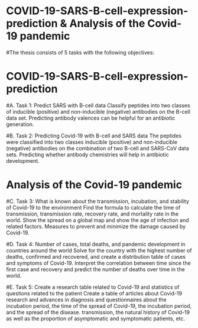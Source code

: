 # COVID-19-SARS-B-cell-expression-prediction & Analysis of the Covid-19 pandemic

#The thesis consists of 5 tasks with the following objectives:
# COVID-19-SARS-B-cell-expression-prediction
#A. Task 1: Predict SARS with B-cell data
Classify peptides into two classes of inducible (positive) and non-inducible (negative) antibodies on the B-cell data set. Predicting antibody valences can be helpful for an antibiotic generation.

#B. Task 2: Predicting Covid-19 with B-cell and SARS data
The peptides were classified into two classes inducible (positive) and non-inducible (negative) antibodies on the combination of two B-cell and SARS-CoV data sets. Predicting whether antibody chemistries will help in antibiotic development.
# Analysis of the Covid-19 pandemic
#C. Task 3: What is known about the transmission, incubation, and stability of Covid-19 to the environment
Find the formula to calculate the time of transmission, transmission rate, recovery rate, and mortality rate in the world. Show the spread on a global map and show the age of infection and related factors. Measures to prevent and minimize the damage caused by Covid-19.

#D. Task 4: Number of cases, total deaths, and pandemic development in countries around the world
Solve for the country with the highest number of deaths, confirmed and recovered, and create a distribution table of cases and symptoms of Covid-19. Interpret the correlation between time since the first case and recovery and predict the number of deaths over time in the world.

#E. Task 5: Create a research table related to Covid-19 and statistics of questions related to the patient
Create a table of articles about Covid-19 research and advances in diagnosis and questionnaires about the incubation period, the time of the spread of Covid-19, the incubation period, and the spread of the disease. transmission, the natural history of Covid-19 as well as the proportion of asymptomatic and symptomatic patients, etc.
